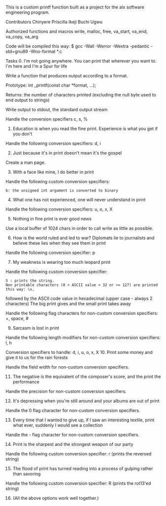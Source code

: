 This is a custom printf function built as a project for the alx software engineering program.

Contributors
Chinyere Priscilla Ikeji
Buchi Ugwu

Authorized functions and macros
write, malloc, free, va_start, va_end, va_copy, va_arg

Code will be compiled this way:
$ gcc -Wall -Werror -Wextra -pedantic -std=gnu89 -Wno-format *.c

Tasks
 0. I'm not going anywhere. You can print that wherever you want to. I'm here and I'm a Spur for life

Write a function that produces output according to a format.

  Prototype: int _printf(const char *format, ...);

  Returns: the number of characters printed (excluding the null byte used to end output to strings)

  Write output to stdout, the standard output stream

  Handle the conversion specifiers c, s, %
 1. Education is when you read the fine print. Experience is what you get if you don't

Handle the following conversion specifiers: d, i

 2. Just because it's in print doesn't mean it's the gospel

Create a man page.

 3. With a face like mine, I do better in print

Handle the following custom conversion specifiers:

  	b: the unsigned int argument is converted to binary
 4. What one has not experienced, one will never understand in print

Handle the following conversion specifiers: u, o, x, X

 5. Nothing in fine print is ever good news

Use a local buffer of 1024 chars in order to call write as little as possible.

 6. How is the world ruled and led to war? Diplomats lie to journalists and believe these lies when they see them in print

Handle the following conversion specifier: p

 7. My weakness is wearing too much leopard print

Handle the following custom conversion specifier:

  	S : prints the string.
  	Non printable characters (0 < ASCII value < 32 or >= 127) are printed this way: \x,
  followed by the ASCII code value in hexadecimal (upper case - always 2 characters)
 The big print gives and the small print takes away

Handle the following flag characters for non-custom conversion specifiers: +, space, #

 9. Sarcasm is lost in print

Handle the following length modifiers for non-custom conversion specifiers: l, h

  Conversion specifiers to handle: d, i, u, o, x, X
 10. Print some money and give it to us for the rain forests

Handle the field width for non-custom conversion specifiers.

 11. The negative is the equivalent of the composer's score, and the print the performance

Handle the precision for non-custom conversion specifiers.

 12. It's depressing when you're still around and your albums are out of print

Handle the 0 flag character for non-custom conversion specifiers.

 13. Every time that I wanted to give up, if I saw an interesting textile, print what ever, suddenly I would see a collection

Handle the - flag character for non-custom conversion specifiers.

 14. Print is the sharpest and the strongest weapon of our party

Handle the following custom conversion specifier: r (prints the reversed string)

 15. The flood of print has turned reading into a process of gulping rather than savoring

Handle the following custom conversion specifier: R (prints the rot13'ed string)

 16. (All the above options work well together.)
